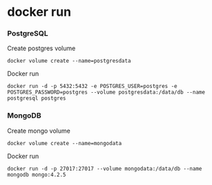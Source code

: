 # docker run

### PostgreSQL
Create postgres volume
```
docker volume create --name=postgresdata
```

Docker run
```
docker run -d -p 5432:5432 -e POSTGRES_USER=postgres -e POSTGRES_PASSWORD=postgres --volume postgresdata:/data/db --name postgresql postgres
```

### MongoDB
Create mongo volume
```
docker volume create --name=mongodata
```

Docker run
```
docker run -d -p 27017:27017 --volume mongodata:/data/db --name mongodb mongo:4.2.5
```
